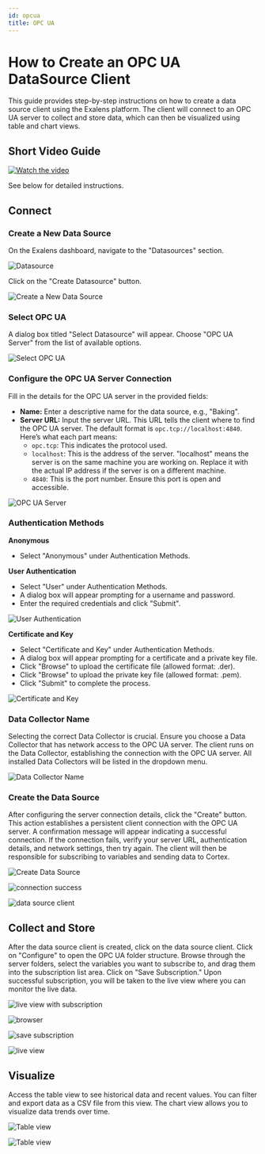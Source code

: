 ```yaml
---
id: opcua
title: OPC UA
---
```

# How to Create an OPC UA DataSource Client

This guide provides step-by-step instructions on how to create a data source client using the Exalens platform. The client will connect to an OPC UA server to collect and store data, which can then be visualized using table and chart views.

## Short Video Guide

[![Watch the video](https://img.youtube.com/vi/UX-6LI-0gLY/maxresdefault.jpg)](https://www.youtube.com/watch?v=UX-6LI-0gLY)

See below for detailed instructions.

## Connect

### Create a New Data Source

On the Exalens dashboard, navigate to the "Datasources" section.

![Datasource](opcua_img/1.png)

Click on the "Create Datasource" button.

![Create a New Data Source](opcua_img/2.png)

### Select OPC UA

A dialog box titled "Select Datasource" will appear. Choose "OPC UA Server" from the list of available options.

![Select OPC UA](opcua_img/3.png)

### Configure the OPC UA Server Connection

Fill in the details for the OPC UA server in the provided fields:
- **Name:** Enter a descriptive name for the data source, e.g., "Baking".
- **Server URL:** Input the server URL. This URL tells the client where to find the OPC UA server. The default format is `opc.tcp://localhost:4840`. Here’s what each part means:
  - `opc.tcp`: This indicates the protocol used.
  - `localhost`: This is the address of the server. "localhost" means the server is on the same machine you are working on. Replace it with the actual IP address if the server is on a different machine.
  - `4840`: This is the port number. Ensure this port is open and accessible. 

![OPC UA Server](opcua_img/4.png)

### Authentication Methods

**Anonymous**
- Select "Anonymous" under Authentication Methods.

**User Authentication**
- Select "User" under Authentication Methods.
- A dialog box will appear prompting for a username and password.
- Enter the required credentials and click "Submit".

![User Authentication](opcua_img/5.png)

**Certificate and Key**
- Select "Certificate and Key" under Authentication Methods.
- A dialog box will appear prompting for a certificate and a private key file.
- Click "Browse" to upload the certificate file (allowed format: .der).
- Click "Browse" to upload the private key file (allowed format: .pem).
- Click "Submit" to complete the process.

![Certificate and Key](opcua_img/6.png)

### Data Collector Name

Selecting the correct Data Collector is crucial. Ensure you choose a Data Collector that has network access to the OPC UA server. The client runs on the Data Collector, establishing the connection with the OPC UA server. All installed Data Collectors will be listed in the dropdown menu.

![Data Collector Name](opcua_img/7.png)

### Create the Data Source

After configuring the server connection details, click the "Create" button. This action establishes a persistent client connection with the OPC UA server. A confirmation message will appear indicating a successful connection. If the connection fails, verify your server URL, authentication details, and network settings, then try again. The client will then be responsible for subscribing to variables and sending data to Cortex.

![Create Data Source](opcua_img/8.png)

![connection success](opcua_img/9.png)

![data source client](opcua_img/10.png)

## Collect and Store

After the data source client is created, click on the data source client. Click on "Configure" to open the OPC UA folder structure. Browse through the server folders, select the variables you want to subscribe to, and drag them into the subscription list area. Click on "Save Subscription." Upon successful subscription, you will be taken to the live view where you can monitor the live data.

![live view with subscription](opcua_img/11.png)

![browser](opcua_img/12.png)

![save subscription](opcua_img/13.png)

![live view](opcua_img/14.png)

## Visualize

Access the table view to see historical data and recent values. You can filter and export data as a CSV file from this view. The chart view allows you to visualize data trends over time.

![Table view](opcua_img/15.png)

![Table view](opcua_img/16.png)
